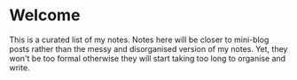 # Welcome

This is a curated list of my notes. Notes here will be closer to mini-blog posts rather than
the messy and disorganised version of my notes. Yet, they won't be too formal otherwise they will start taking too long to organise and write.

